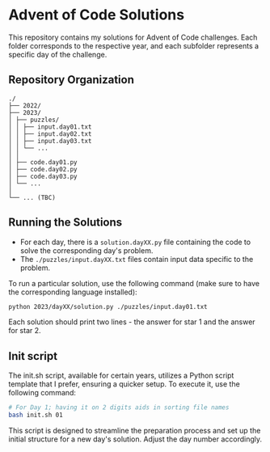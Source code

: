 # Advent of Code Solutions

This repository contains my solutions for Advent of Code challenges. Each folder corresponds to the respective year,
and each subfolder represents a specific day of the challenge.

## Repository Organization

```text
./
├── 2022/
├── 2023/
│ ├── puzzles/
│ │ ├── input.day01.txt
│ │ ├── input.day02.txt
│ │ ├── input.day03.txt
│ │ └── ...
│ │
│ ├── code.day01.py
│ ├── code.day02.py
│ ├── code.day03.py
│ └── ...
│
└── ... (TBC)
```

## Running the Solutions

- For each day, there is a `solution.dayXX.py` file containing the code to solve the corresponding day's problem.
- The `./puzzles/input.dayXX.txt` files contain input data specific to the problem.

To run a particular solution, use the following command (make sure to have the corresponding language installed):

```bash
python 2023/dayXX/solution.py ./puzzles/input.day01.txt
```

Each solution should print two lines - the answer for star 1 and the answer for star 2.

## Init script

The init.sh script, available for certain years, utilizes a Python script template that I prefer, ensuring a quicker
setup. To execute it, use the following command:

```bash
# For Day 1; having it on 2 digits aids in sorting file names
bash init.sh 01
```

This script is designed to streamline the preparation process and set up the initial structure for a new day's
solution. Adjust the day number accordingly.
